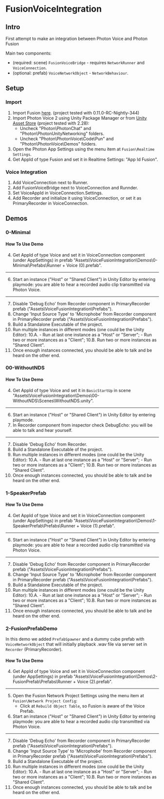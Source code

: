 # FusionVoiceIntegration

## Intro

First attempt to make an integration between Photon Voice and Photon Fusion

Main two components:

- (required: scene) `FusionVoiceBridge` - requires `NetworkRunner` and `VoiceConnection`.
- (optional: prefab) `VoiceNetworkObject` - `NetworkBehaviour`.

## Setup

### Import

1. Import Fusion [here](https://doc.photonengine.com/en-us/fusion/current/getting-started/sdk-download). (project tested with 0.11.0-RC-Nightly-344)
2. Import Photon Voice 2 using Unity Package Manager or from [Unity Asset Store](https://assetstore.unity.com/packages/tools/audio/photon-voice-2-130518) (project tested with 2.28): 
    - Uncheck "Photon\PhotonChat" and "Photon\PhotonUnityNetworking" folders.
    - Uncheck "Photon\PhotonVoice\Code\Pun" and "Photon\PhotonVoice\Demos" folders.
3. Open the Photon App Settings using the menu item at `Fusion\Realtime Settings`.
4. Get AppId of type Fusion and set it in Realtime Settings: "App Id Fusion".

### Voice Integration

1. Add VoiceConnection next to Runner.
2. Add FusionVoiceBridge next to VoiceConnection and Runnder.
3. Set VoiceAppId in VoiceConnection.Settings.
4. Add Recorder and initialize it using VoiceConnection, or set it as PrimaryRecorder in VoiceConnection.

## Demos

### 0-Minimal

#### How To Use Demo

4. Get AppId of type Voice and set it in VoiceConnection component (under AppSettings) in prefab "Assets\VoiceFusionIntegration\Demos\0-Minimal\Prefabs\Runner + Voice (0).prefab".

---

6. Start an instance ("Host" or "Shared Client") in Unity Editor by entering playmode: you are able to hear a recorded audio clip transmitted via Photon Voice.

---

7. Disable 'Debug Echo' from Recorder component in PrimaryRecorder prefab ("Assets\VoiceFusionIntegration\Prefabs").
8. Change 'Input Source Type' to 'Microphobe' from Recorder component in PrimaryRecorder prefab ("Assets\VoiceFusionIntegration\Prefabs").
9. Build a Standalone Executable of the project.
10. Run multiple instances in different modes (one could be the Unity Editor):
     10.A.
         - Run at last one instance as a "Host" or "Server";
         - Run two or more instances as a "Client";
     10.B. Run two or more instances as "Shared Client".
11. Once enough instances connected, you should be able to talk and be heard on the other end.

### 00-WithoutNDS

#### How To Use Demo

4. Get AppId of type Voice and set it in `BasicStartUp` in scene "Assets\VoiceFusionIntegration\Demos\00-WithoutNDS\Scenes\WithoutNDS.unity".

---

6. Start an instance ("Host" or "Shared Client") in Unity Editor by entering playmode.
7. In Recorder component from inspector check DebugEcho: you will be able to talk and hear yourself.

---

7. Disable 'Debug Echo' from Recorder.
9. Build a Standalone Executable of the project.
10. Run multiple instances in different modes (one could be the Unity Editor):
     10.A.
         - Run at last one instance as a "Host" or "Server";
         - Run two or more instances as a "Client";
     10.B. Run two or more instances as "Shared Client".
11. Once enough instances connected, you should be able to talk and be heard on the other end.

### 1-SpeakerPrefab

#### How To Use Demo

4. Get AppId of type Voice and set it in VoiceConnection component (under AppSettings) in prefab "Assets\VoiceFusionIntegration\Demos\1-SpeakerPrefab\Prefabs\Runner + Voice (1).prefab".

---

6. Start an instance ("Host" or "Shared Client") in Unity Editor by entering playmode: you are able to hear a recorded audio clip transmitted via Photon Voice.

---

7. Disable 'Debug Echo' from Recorder component in PrimaryRecorder prefab ("Assets\VoiceFusionIntegration\Prefabs").
8. Change 'Input Source Type' to 'Microphobe' from Recorder component in PrimaryRecorder prefab ("Assets\VoiceFusionIntegration\Prefabs").
9. Build a Standalone Executable of the project.
10. Run multiple instances in different modes (one could be the Unity Editor):
     10.A.
         - Run at last one instance as a "Host" or "Server";
         - Run two or more instances as a "Client";
     10.B. Run two or more instances as "Shared Client".
11. Once enough instances connected, you should be able to talk and be heard on the other end.

### 2-FusionPrefabDemo

In this demo we added `PrefabSpawner` and a dummy cube prefab with `VoiceNetworkObject` that will initially playback .wav file via server set in `Recorder` (PrimaryRecorder).

#### How To Use Demo

4. Get AppId of type Voice and set it in VoiceConnection component (under AppSettings) in prefab "Assets\VoiceFusionIntegration\Demos\2-FusionPrefab\Prefabs\Runner + Voice (2).prefab".

---

5. Open the Fusion Network Project Settings using the menu item at `Fusion\Network Project Config`:
    - Click at `Rebuild Object Table`, so Fusion is aware of the Voice Prefab.
6. Start an instance ("Host" or "Shared Client") in Unity Editor by entering playmode: you are able to hear a recorded audio clip transmitted via Photon Voice.

---

7. Disable 'Debug Echo' from Recorder component in PrimaryRecorder prefab ("Assets\VoiceFusionIntegration\Prefabs").
8. Change 'Input Source Type' to 'Microphobe' from Recorder component in PrimaryRecorder prefab ("Assets\VoiceFusionIntegration\Prefabs").
9. Build a Standalone Executable of the project.
10. Run multiple instances in different modes (one could be the Unity Editor):
     10.A.
         - Run at last one instance as a "Host" or "Server";
         - Run two or more instances as a "Client";
     10.B. Run two or more instances as "Shared Client".
11. Once enough instances connected, you should be able to talk and be heard on the other end.
